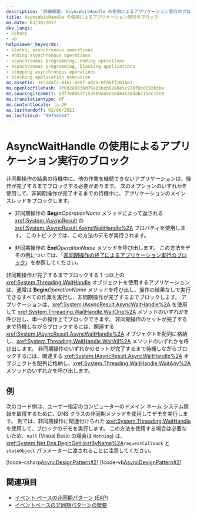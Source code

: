 ```yaml
---
description: '詳細情報: AsyncWaitHandle の使用によるアプリケーション実行のブロック'
title: AsyncWaitHandle の使用によるアプリケーション実行のブロック
ms.date: 03/30/2017
dev_langs:
- csharp
- vb
helpviewer_keywords:
- blocks, asynchronous operations
- ending asynchronous operations
- asynchronous programming, ending operations
- asynchronous programming, blocking applications
- stopping asynchronous operations
- blocking application execution
ms.assetid: 3e32daf2-8161-4e8f-addd-9fd9ff101b03
ms.openlocfilehash: 7f0d288936d76a85bcb62a0e5c970f0cd19203be
ms.sourcegitcommit: ddf7edb67715a5b9a45e3dd44536dabc153c1de0
ms.translationtype: HT
ms.contentlocale: ja-JP
ms.lasthandoff: 02/06/2021
ms.locfileid: "99754564"
---
```

# <a name="blocking-application-execution-using-an-asyncwaithandle"></a>AsyncWaitHandle の使用によるアプリケーション実行のブロック

非同期操作の結果の待機中に、他の作業を継続できないアプリケーションは、操作が完了するまでブロックする必要があります。 次のオプションのいずれかを使用して、非同期操作が完了するまでの待機中に、アプリケーションのメイン スレッドをブロックします。  
  
- 非同期操作の **Begin**_OperationName_ メソッドによって返される <xref:System.IAsyncResult> の <xref:System.IAsyncResult.AsyncWaitHandle%2A> プロパティを使用します。 このトピックでは、この方法のデモが実行されます。  
  
- 非同期操作の **End**_OperationName_ メソッドを呼び出します。 この方法をデモの例については、「[非同期操作の終了によるアプリケーション実行のブロック](blocking-application-execution-by-ending-an-async-operation.md)」を参照してください。  
  
 非同期操作が完了するまでブロックする 1 つ以上の <xref:System.Threading.WaitHandle> オブジェクトを使用するアプリケーションは、通常は **Begin**_OperationName_ メソッドを呼び出し、操作の結果なしで実行できるすべての作業を実行し、非同期操作が完了するまでブロックします。 アプリケーションは、<xref:System.IAsyncResult.AsyncWaitHandle%2A> を使用して <xref:System.Threading.WaitHandle.WaitOne%2A> メソッドのいずれかを呼び出し、単一の操作上でブロックできます。 非同期操作のセットが完了するまで待機しながらブロックするには、関連する <xref:System.IAsyncResult.AsyncWaitHandle%2A> オブジェクトを配列に格納し、<xref:System.Threading.WaitHandle.WaitAll%2A> メソッドのいずれかを呼び出します。 非同期操作のいずれかのセットが完了するまで待機しながらブロックするには、関連する <xref:System.IAsyncResult.AsyncWaitHandle%2A> オブジェクトを配列に格納し、<xref:System.Threading.WaitHandle.WaitAny%2A> メソッドのいずれかを呼び出します。  
  
## <a name="example"></a>例  

 次のコード例は、ユーザー指定のコンピューターのドメイン ネーム システム情報を取得するために、DNS クラスの非同期メソッドを使用してデモを実行します。 例では、非同期操作に関連付けられた <xref:System.Threading.WaitHandle> を使用して、ブロックのデモを実行します。 この方法を使用する場合は必要ないため、`null` (Visual Basic の場合は `Nothing`) は、<xref:System.Net.Dns.BeginGetHostByName%2A>`requestCallback` と `stateObject` パラメーターに渡されることに注意してください。  
  
 [!code-csharp[AsyncDesignPattern#2](../../../samples/snippets/csharp/VS_Snippets_CLR/AsyncDesignPattern/CS/Async_EndBlockWait.cs#2)]
 [!code-vb[AsyncDesignPattern#2](../../../samples/snippets/visualbasic/VS_Snippets_CLR/AsyncDesignPattern/VB/Async_EndBlockWait.vb#2)]  
  
## <a name="see-also"></a>関連項目

- [イベント ベースの非同期パターン (EAP)](event-based-asynchronous-pattern-eap.md)
- [イベントベースの非同期パターンの概要](event-based-asynchronous-pattern-overview.md)
